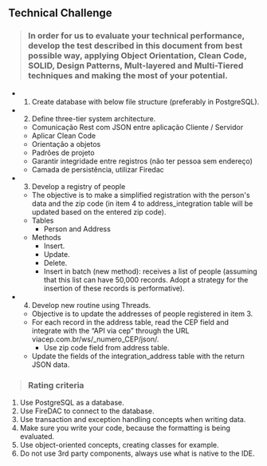 ## Technical Challenge

> ### In order for us to evaluate your technical performance, develop the test described in this document from best possible way, applying Object Orientation, Clean Code, SOLID, Design Patterns, Mult-layered and Multi-Tiered techniques and making the most of your potential.

- 1. Create database with below file structure (preferably in PostgreSQL).
- 2. Define three-tier system architecture.
  - Comunicação Rest com JSON entre aplicação Cliente / Servidor
  - Aplicar Clean Code
  - Orientação a objetos
  - Padrões de projeto
  - Garantir integridade entre registros (não ter pessoa sem endereço)
  - Camada de persistência, utilizar Firedac
- 3. Develop a registry of people
  - The objective is to make a simplified registration with the person's data and the zip code (in item 4 to
address_integration table will be updated based on the entered zip code).
  - Tables
    - Person and Address
  - Methods
    - Insert.
    - Update.
    - Delete.
    - Insert in batch (new method): receives a list of people (assuming that
      this list can have 50,000 records. Adopt a strategy for the
      insertion of these records is performative).
- 4. Develop new routine using Threads.
    - Objective is to update the addresses of people registered in item 3.
    - For each record in the address table, read the CEP field and integrate with the “API
      via cep” through the URL viacep.com.br/ws/_numero_CEP/json/.
      - Use zip code field from address table.
    - Update the fields of the integration_address table with the return JSON data.

> ### Rating criteria
1. Use PostgreSQL as a database.
2. Use FireDAC to connect to the database.
3. Use transaction and exception handling concepts when writing data.
4. Make sure you write your code, because the formatting is being evaluated.
5. Use object-oriented concepts, creating classes for example.
6. Do not use 3rd party components, always use what is native to the IDE.

